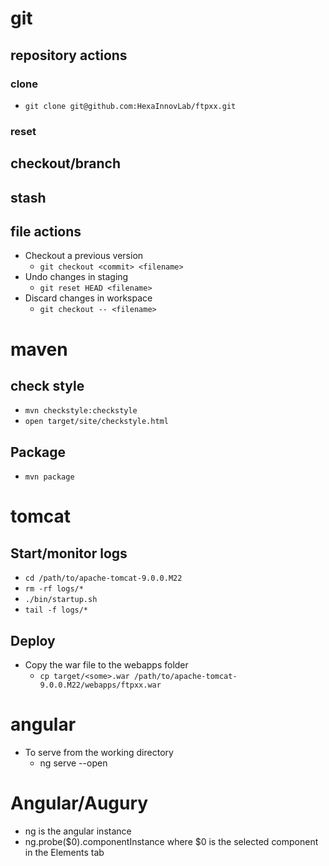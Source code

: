 # git

## repository actions

### clone
  * ```git clone git@github.com:HexaInnovLab/ftpxx.git```

### reset

## checkout/branch

## stash

## file actions

  * Checkout a previous version
    * `git checkout <commit> <filename>`
  * Undo changes in staging
    * `git reset HEAD <filename>`
  * Discard changes in workspace
    * `git checkout -- <filename>`

# maven

## check style
  * ```mvn checkstyle:checkstyle```
  * ```open target/site/checkstyle.html```

## Package
  * ```mvn package```

# tomcat

## Start/monitor logs

  * ```cd /path/to/apache-tomcat-9.0.0.M22```
  * ```rm -rf logs/*```
  * ```./bin/startup.sh```
  * ```tail -f logs/*```

## Deploy

  * Copy the war file to the webapps folder
    * ```cp target/<some>.war /path/to/apache-tomcat-9.0.0.M22/webapps/ftpxx.war```

# angular

  * To serve from the working directory
    * ng serve --open

# Angular/Augury

  * ng is the angular instance
  * ng.probe($0).componentInstance where $0 is the selected component in the Elements tab
